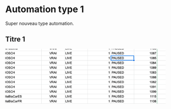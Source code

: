 # Automation type 1

Super nouveau type automation.

## Titre 1

![](../../.gitbook/assets/image%20%2823%29.png)

